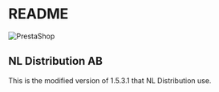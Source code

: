 README
======
![PrestaShop](http://www.prestashop.com/images/banners/general/prestashop_728x90.png "PrestaShop")

NL Distribution AB
-------

This is the modified version of 1.5.3.1 that NL Distribution use.